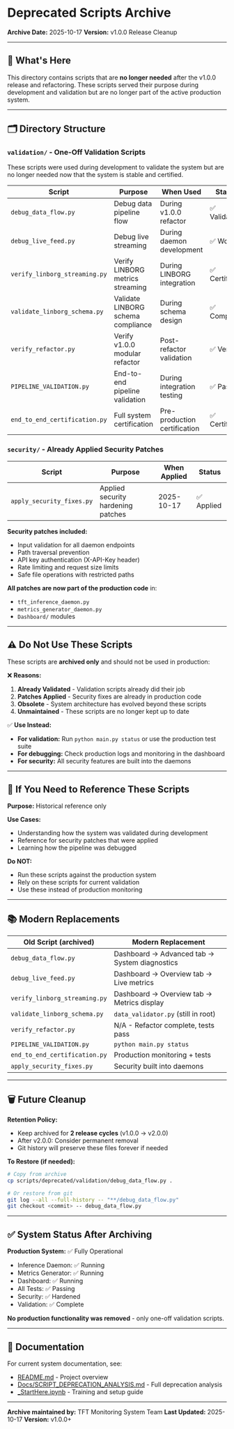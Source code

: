 # Deprecated Scripts Archive

**Archive Date:** 2025-10-17
**Version:** v1.0.0 Release Cleanup

---

## 📁 What's Here

This directory contains scripts that are **no longer needed** after the v1.0.0 release and refactoring. These scripts served their purpose during development and validation but are no longer part of the active production system.

---

## 🗂️ Directory Structure

### `validation/` - One-Off Validation Scripts

These scripts were used during development to validate the system but are no longer needed now that the system is stable and certified.

| Script | Purpose | When Used | Status |
|--------|---------|-----------|--------|
| `debug_data_flow.py` | Debug data pipeline flow | During v1.0.0 refactor | ✅ Validated |
| `debug_live_feed.py` | Debug live streaming | During daemon development | ✅ Works |
| `verify_linborg_streaming.py` | Verify LINBORG metrics streaming | During LINBORG integration | ✅ Certified |
| `validate_linborg_schema.py` | Validate LINBORG schema compliance | During schema design | ✅ Compliant |
| `verify_refactor.py` | Verify v1.0.0 modular refactor | Post-refactor validation | ✅ Verified |
| `PIPELINE_VALIDATION.py` | End-to-end pipeline validation | During integration testing | ✅ Passed |
| `end_to_end_certification.py` | Full system certification | Pre-production certification | ✅ Certified |

### `security/` - Already Applied Security Patches

| Script | Purpose | When Applied | Status |
|--------|---------|--------------|--------|
| `apply_security_fixes.py` | Applied security hardening patches | 2025-10-17 | ✅ Applied |

**Security patches included:**
- Input validation for all daemon endpoints
- Path traversal prevention
- API key authentication (X-API-Key header)
- Rate limiting and request size limits
- Safe file operations with restricted paths

**All patches are now part of the production code** in:
- `tft_inference_daemon.py`
- `metrics_generator_daemon.py`
- `Dashboard/` modules

---

## ⚠️ Do Not Use These Scripts

These scripts are **archived only** and should not be used in production:

❌ **Reasons:**
1. **Already Validated** - Validation scripts already did their job
2. **Patches Applied** - Security fixes are already in production code
3. **Obsolete** - System architecture has evolved beyond these scripts
4. **Unmaintained** - These scripts are no longer kept up to date

✅ **Use Instead:**
- **For validation:** Run `python main.py status` or use the production test suite
- **For debugging:** Check production logs and monitoring in the dashboard
- **For security:** All security features are built into the daemons

---

## 🔄 If You Need to Reference These Scripts

**Purpose:** Historical reference only

**Use Cases:**
- Understanding how the system was validated during development
- Reference for security patches that were applied
- Learning how the pipeline was debugged

**Do NOT:**
- Run these scripts against the production system
- Rely on these scripts for current validation
- Use these instead of production monitoring

---

## 📚 Modern Replacements

| Old Script (archived) | Modern Replacement |
|-----------------------|-------------------|
| `debug_data_flow.py` | Dashboard → Advanced tab → System diagnostics |
| `debug_live_feed.py` | Dashboard → Overview tab → Live metrics |
| `verify_linborg_streaming.py` | Dashboard → Overview tab → Metrics display |
| `validate_linborg_schema.py` | `data_validator.py` (still in root) |
| `verify_refactor.py` | N/A - Refactor complete, tests pass |
| `PIPELINE_VALIDATION.py` | `python main.py status` |
| `end_to_end_certification.py` | Production monitoring + tests |
| `apply_security_fixes.py` | Security built into daemons |

---

## 🗑️ Future Cleanup

**Retention Policy:**
- Keep archived for **2 release cycles** (v1.0.0 → v2.0.0)
- After v2.0.0: Consider permanent removal
- Git history will preserve these files forever if needed

**To Restore (if needed):**
```bash
# Copy from archive
cp scripts/deprecated/validation/debug_data_flow.py .

# Or restore from git
git log --all --full-history -- "**/debug_data_flow.py"
git checkout <commit> -- debug_data_flow.py
```

---

## ✅ System Status After Archiving

**Production System:** ✅ Fully Operational

- Inference Daemon: ✅ Running
- Metrics Generator: ✅ Running
- Dashboard: ✅ Running
- All Tests: ✅ Passing
- Security: ✅ Hardened
- Validation: ✅ Complete

**No production functionality was removed** - only one-off validation scripts.

---

## 📖 Documentation

For current system documentation, see:
- [README.md](../../README.md) - Project overview
- [Docs/SCRIPT_DEPRECATION_ANALYSIS.md](../../Docs/SCRIPT_DEPRECATION_ANALYSIS.md) - Full deprecation analysis
- [_StartHere.ipynb](../../_StartHere.ipynb) - Training and setup guide

---

**Archive maintained by:** TFT Monitoring System Team
**Last Updated:** 2025-10-17
**Version:** v1.0.0+
